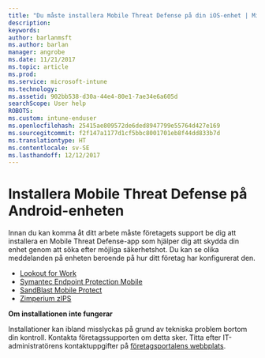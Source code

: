 ```yaml
---
title: "Du måste installera Mobile Threat Defense på din iOS-enhet | Microsoft Docs"
description: 
keywords: 
author: barlanmsft
ms.author: barlan
manager: angrobe
ms.date: 11/21/2017
ms.topic: article
ms.prod: 
ms.service: microsoft-intune
ms.technology: 
ms.assetid: 902bb538-d30a-44e4-80e1-7ae34e6a605d
searchScope: User help
ROBOTS: 
ms.custom: intune-enduser
ms.openlocfilehash: 25415ae809572de6ded8947799e55764d427e169
ms.sourcegitcommit: f2f147a1177d1cf5bbc8001701eb8f44dd833b7d
ms.translationtype: HT
ms.contentlocale: sv-SE
ms.lasthandoff: 12/12/2017
---
```

# <a name="install-mobile-threat-defense-on-your-android-device"></a>Installera Mobile Threat Defense på Android-enheten

Innan du kan komma åt ditt arbete måste företagets support be dig att installera en Mobile Threat Defense-app som hjälper dig att skydda din enhet genom att söka efter möjliga säkerhetshot. Du kan se olika meddelanden på enheten beroende på hur ditt företag har konfigurerat den.

* [Lookout for Work](you-are-prompted-to-install-lookout-for-work-android.md)
* [Symantec Endpoint Protection Mobile](you-are-prompted-to-install-skycure-android.md)
* [SandBlast Mobile Protect](you-are-prompted-to-install-sandblast-android.md)
* [Zimperium zIPS](you-are-prompted-to-install-zips-android.md)

**Om installationen inte fungerar**

Installationer kan ibland misslyckas på grund av tekniska problem bortom din kontroll. Kontakta företagssupporten om detta sker. Titta efter IT-administratörens kontaktuppgifter på [företagsportalens webbplats](https://portal.manage.microsoft.com#HelpDeskDialog).
